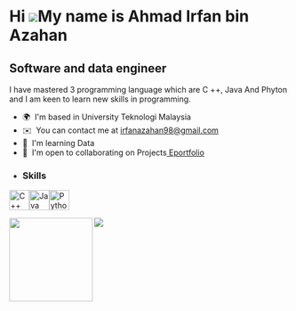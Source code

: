 Hi ![](https://user-images.githubusercontent.com/18350557/176309783-0785949b-9127-417c-8b55-ab5a4333674e.gif)My name is Ahmad Irfan bin Azahan
==============================================================================================================================================

Software and data engineer
--------------------------

I have mastered 3 programming language which are C ++, Java And Phyton and I am keen to learn new skills in programming.

*   🌍  I'm based in University Teknologi Malaysia
*   ✉️  You can contact me at [irfanazahan98@gmail.com](mailto:irfanazahan98@gmail.com)
*   🧠  I'm learning Data
*   🤝  I'm open to collaborating on Projects<a href="https://www.github.com/IrfanAzahan" target="_blank" rel="noreferrer">
 [Eportfolio](Irfanazahan.github.io)
*   ### Skills 
<p align="left">
<a href="https://docs.microsoft.com/en-us/cpp/?view=msvc-170" target="_blank" rel="noreferrer"><img src="https://raw.githubusercontent.com/danielcranney/readme-generator/main/public/icons/skills/cplusplus-colored.svg" width="36" height="36" alt="C++" /></a><a href="https://www.oracle.com/java/" target="_blank" rel="noreferrer"><img src="https://raw.githubusercontent.com/danielcranney/readme-generator/main/public/icons/skills/java-colored.svg" width="36" height="36" alt="Java" /></a><a href="https://www.python.org/" target="_blank" rel="noreferrer"><img src="https://raw.githubusercontent.com/danielcranney/readme-generator/main/public/icons/skills/python-colored.svg" width="36" height="36" alt="Python" /></a>
                    </p>
<img
                  src="https://img.shields.io/github/followers/IrfanAzahan?logo=github&style=for-the-badge&color=ef4444&labelColor=1c1917" /></a>                   
                
                  
                  
               

<img align="left" height="150" src="https://upload.wikimedia.org/wikipedia/en/thumb/c/c7/Chill_guy_original_artwork.jpg/220px-Chill_guy_original_artwork.jpg"  />
